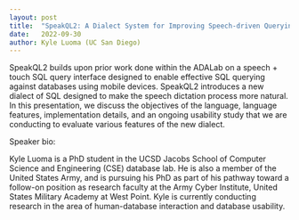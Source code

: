 ```yaml
---
layout: post
title:  "SpeakQL2: A Dialect System for Improving Speech-driven Querying of Structured Data"
date:   2022-09-30
author: Kyle Luoma (UC San Diego)
---
```


SpeakQL2 builds upon prior work done within the ADALab on a speech + touch SQL query interface designed to enable effective SQL querying against databases using mobile devices. SpeakQL2 introduces a new dialect of SQL designed to make the speech dictation process more natural. In this presentation, we discuss the objectives of the language, language features, implementation details, and an ongoing usability study that we are conducting to evaluate various features of the new dialect.

Speaker bio:

Kyle Luoma is a PhD student in the UCSD Jacobs School of Computer Science and Engineering (CSE) database lab. He is also a member of the United States Army, and is pursuing his PhD as part of his pathway toward a follow-on position as research faculty at the Army Cyber Institute, United States Military Academy at West Point. Kyle is currently conducting research in the area of human-database interaction and database usability.
